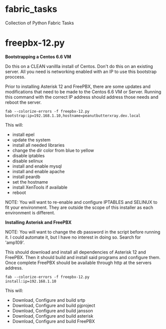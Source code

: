 fabric_tasks
============

Collection of Python Fabric Tasks

freepbx-12.py
=============

**Bootstrapping a Centos 6.6 VM**

Do this on a CLEAN vanillla install of Centos. Don't do this on an existing server. All you need is networking enabled with an IP to use this bootstrap proccess.

Prior to installing Asterisk 12 and FreePBX, there are some updates and modifications that need to be made to the Centos 6.6 VM or Server. Running this command with the correct IP address should address those needs and reboot the server.

<code>fab --colorize-errors -f freepbx-12.py bootstrap:ip=192.168.1.10,hostname=peanutbutterxray.dev.local</code>

This will:

* install epel
* update the system
* install all needed libraries
* change the dir color from blue to yellow
* disable iptables
* disable selinux
* install and enable mysql
* install and enable apache
* install peardb
* set the hostname
* install XenTools if available
* reboot
 
NOTE: You will want to re-enable and configure IPTABLES and SELINUX to fit your environment. They are outside the scope of this installer as each environment is different.

**Installing Asterisk and FreePBX**

NOTE: You will want to change the db password in the script before running it. I could automate it, but I have no interest in doing so. Search for 'amp109'.

This should download and install all dependencies of Asterisk 12 and FreePBX. Then it should build and install said programs and configure them. Once complete FreePBX should be available through http at the servers address.

<code>fab --colorize-errors -f freepbx-12.py install:ip=192.168.1.10</code>

This will:

* Download, Configure and build srtp
* Download, Configure and build pjproject
* Download, Configure and build jansson
* Download, Configure and build asterisk
* Download, Configure and build FreePBX

